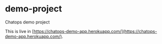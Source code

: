 demo-project
============

Chatops demo project

This is live in [https://chatops-demo-app.herokuapp.com/](https://chatops-demo-app.herokuapp.com/).
